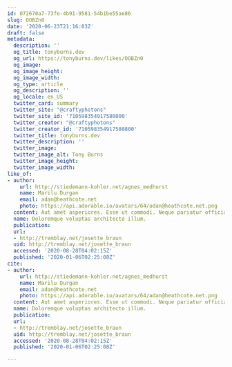 ```yaml
---
id: 072670a7-73fe-4b91-9581-54b1be55ae86
slug: OOBZn0
date: '2020-06-23T21:16:03Z'
draft: false
metadata:
  description: ''
  og_title: tonyburns.dev
  og_url: https://tonyburns.dev/likes/OOBZn0
  og_image: 
  og_image_height: 
  og_image_width: 
  og_type: article
  og_description: ''
  og_locale: en_US
  twitter_card: summary
  twitter_site: "@craftyphotons"
  twitter_site_id: '710598354917580800'
  twitter_creator: "@craftyphotons"
  twitter_creator_id: '710598354917580800'
  twitter_title: tonyburns.dev
  twitter_description: ''
  twitter_image: 
  twitter_image_alt: Tony Burns
  twitter_image_height: 
  twitter_image_width: 
like_of:
- author:
    url: http://stiedemann-kohler.net/agnes_medhurst
    name: Marilu Durgan
    email: adan@heathcote.net
    photo: https://api.adorable.io/avatars/64/adan@heathcote.net.png
  content: Aut amet asperiores. Esse ut commodi. Neque pariatur officia.
  name: Doloremque voluptas architecto illum.
  publication: 
  url:
  - http://tremblay.net/josette_braun
  uid: http://tremblay.net/josette_braun
  accessed: '2020-08-28T04:02:15Z'
  published: '2020-01-06T02:25:08Z'
cite:
- author:
    url: http://stiedemann-kohler.net/agnes_medhurst
    name: Marilu Durgan
    email: adan@heathcote.net
    photo: https://api.adorable.io/avatars/64/adan@heathcote.net.png
  content: Aut amet asperiores. Esse ut commodi. Neque pariatur officia.
  name: Doloremque voluptas architecto illum.
  publication: 
  url:
  - http://tremblay.net/josette_braun
  uid: http://tremblay.net/josette_braun
  accessed: '2020-08-28T04:02:15Z'
  published: '2020-01-06T02:25:08Z'

---
```



